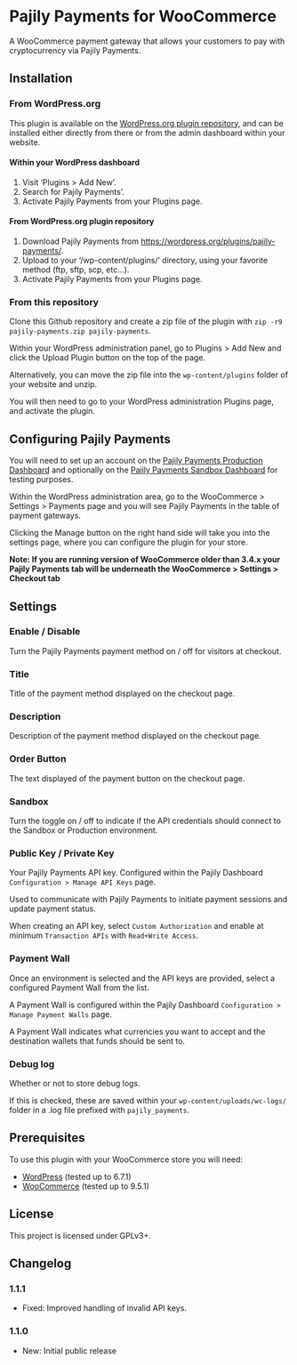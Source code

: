 # Pajily Payments for WooCommerce

A WooCommerce payment gateway that allows your customers to pay with cryptocurrency via Pajily Payments.

## Installation

### From WordPress.org

This plugin is available on the [WordPress.org plugin repository], and can be installed either directly from there or from the admin dashboard within your website.

#### Within your WordPress dashboard

1. Visit ‘Plugins > Add New’.
2. Search for Pajily Payments’.
3. Activate Pajily Payments from your Plugins page.

#### From WordPress.org plugin repository

1. Download Pajily Payments from <https://wordpress.org/plugins/pajily-payments/>.
2. Upload to your ‘/wp-content/plugins/’ directory, using your favorite method (ftp, sftp, scp, etc...).
3. Activate Pajily Payments from your Plugins page.

### From this repository

Clone this Github repository and create a zip file of the plugin with `zip -r9 pajily-payments.zip pajily-payments`.

Within your WordPress administration panel, go to Plugins > Add New and click the Upload Plugin button on the top of the page.

Alternatively, you can move the zip file into the `wp-content/plugins` folder of your website and unzip.

You will then need to go to your WordPress administration Plugins page, and activate the plugin.

## Configuring Pajily Payments

You will need to set up an account on the [Pajily Payments Production Dashboard] and optionally on the [Pajily Payments Sandbox Dashboard] for testing purposes.

Within the WordPress administration area, go to the WooCommerce > Settings > Payments page and you will see Pajily Payments in the table of payment gateways.

Clicking the Manage button on the right hand side will take you into the settings page, where you can configure the plugin for your store.

**Note: If you are running version of WooCommerce older than 3.4.x your Pajily Payments tab will be underneath the WooCommerce > Settings > Checkout tab**

## Settings

### Enable / Disable

Turn the Pajily Payments payment method on / off for visitors at checkout.

### Title

Title of the payment method displayed on the checkout page.

### Description

Description of the payment method displayed on the checkout page.

### Order Button

The text displayed of the payment button on the checkout page.

### Sandbox

Turn the toggle on / off to indicate if the API credentials should connect to the Sandbox or Production environment.

### Public Key / Private Key

Your Pajily Payments API key. Configured within the Pajily Dashboard `Configuration > Manage API Keys` page.

Used to communicate with Pajily Payments to initiate payment sessions and update payment status.

When creating an API key, select `Custom Authorization` and enable at minimum `Transaction APIs` with `Read+Write Access`.

### Payment Wall

Once an environment is selected and the API keys are provided, select a configured Payment Wall from the list.

A Payment Wall is configured within the Pajily Dashboard `Configuration > Manage Payment Walls` page.

A Payment Wall indicates what currencies you want to accept and the destination wallets that funds should be sent to.

### Debug log

Whether or not to store debug logs.

If this is checked, these are saved within your `wp-content/uploads/wc-logs/` folder in a .log file prefixed with `pajily_payments`.

## Prerequisites

To use this plugin with your WooCommerce store you will need:

* [WordPress] (tested up to 6.7.1)
* [WooCommerce] (tested up to 9.5.1)

## License

This project is licensed under GPLv3+.

## Changelog

### 1.1.1

* Fixed: Improved handling of invalid API keys.

### 1.1.0

* New: Initial public release

[Pajily Payments Production Dashboard]: <https://dashboard.pajily.com/>
[Pajily Payments Sandbox Dashboard]: <https://payment-sandbox.pajily.com/>
[WooCommerce]: <https://woocommerce.com/>
[WordPress]: <https://wordpress.org/>
[WordPress.org plugin repository]: <https://wordpress.org/plugins/pajily-payments/>